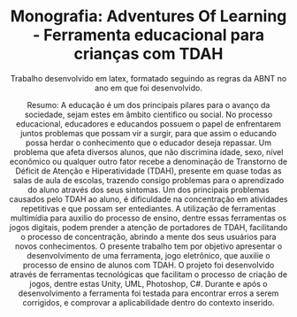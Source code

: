 <h1 align="center">Monografia: Adventures Of Learning - Ferramenta educacional para crianças com TDAH</h1>
<p align="center">Trabalho desenvolvido em latex, formatado seguindo as regras da ABNT no ano em que foi desenvolvido.</p>

<p align="center">Resumo: A educação é um dos principais pilares para o avanço da sociedade, sejam estes em âmbito cientifico ou social. No processo educacional, educadores e educandos possuem o papel de enfrentarem juntos problemas que possam vir a surgir, para que assim o educando possa herdar o conhecimento que o educador deseja repassar. Um problema que afeta diversos alunos, que não discrimina idade, sexo, nível econômico ou qualquer outro fator recebe a denominação de Transtorno de Déficit de Atenção e Hiperatividade (TDAH), presente em quase todas as salas de aula de escolas, trazendo consigo problemas para o aprendizado do aluno através dos seus sintomas. Um dos principais problemas causados pelo TDAH ao aluno, é dificuldade na concentração em atividades repetitivas e que possam ser entediantes. A utilização de ferramentas multimídia para auxilio do processo de ensino, dentre essas ferramentas os jogos digitais, podem prender a atenção de portadores de TDAH, facilitando o processo de concentração, abrindo a mente dos seus usuários para novos conhecimentos. O presente trabalho tem por objetivo apresentar o desenvolvimento de uma ferramenta, jogo eletrônico, que auxilie o processo de ensino de alunos com TDAH. O projeto foi desenvolvido através de ferramentas tecnológicas que facilitam o processo de criação de jogos, dentre estas Unity, UML, Photoshop, C#. Durante e após o desenvolvimento a ferramenta foi testada para encontrar erros a serem corrigidos, e comprovar a aplicabilidade dentro do contexto inserido.</p>
